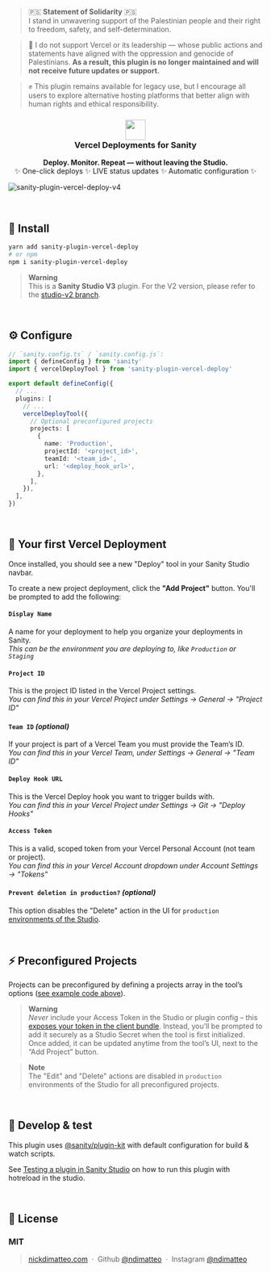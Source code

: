 > 🇵🇸 **Statement of Solidarity** 🇵🇸<br /> I stand in unwavering support of the Palestinian people and their right to freedom, safety, and self-determination.

> 🚫 I do not support Vercel or its leadership — whose public actions and statements have aligned with the oppression and genocide of Palestinians. **As a result, this plugin is no longer maintained and will not receive future updates or support.**

> ✊ This plugin remains available for legacy use, but I encourage all users to explore alternative hosting platforms that better align with human rights and ethical responsibility.

<h3 align="center">
  <img src="https://assets.vercel.com/image/upload/v1588805858/repositories/vercel/logo.png" height="40">
  <br />
  Vercel Deployments for Sanity
</h3>
<p align="center">
  <strong>Deploy. Monitor. Repeat — without leaving the Studio.</strong><br />
✨ One-click deploys ✨ LIVE status updates ✨ Automatic configuration ✨
</p>

![sanity-plugin-vercel-deploy-v4](https://cdn.sanity.io/images/5ngo93jw/production/51e176d24e118b356a6f628658f9b23cdb5fe382-3318x2072.png)

<br />

## 🔌 Install

```sh
yarn add sanity-plugin-vercel-deploy
# or npm
npm i sanity-plugin-vercel-deploy
```

> **Warning** <br />This is a **Sanity Studio V3** plugin. For the V2 version, please refer to the [studio-v2 branch](https://github.com/ndimatteo/sanity-plugin-vercel-deploy/tree/studio-v2).

<br />

## ⚙️ Configure

```ts
// `sanity.config.ts` / `sanity.config.js`:
import { defineConfig } from 'sanity'
import { vercelDeployTool } from 'sanity-plugin-vercel-deploy'

export default defineConfig({
  // ...
  plugins: [
    // ...
    vercelDeployTool({
      // Optional preconfigured projects
      projects: [
        {
          name: 'Production',
          projectId: '<project_id>',
          teamId: '<team_id>',
          url: '<deploy_hook_url>',
        },
      ],
    }),
  ],
})
```

<br />

## 🚀 Your first Vercel Deployment

Once installed, you should see a new "Deploy" tool in your Sanity Studio navbar.

To create a new project deployment, click the **"Add Project"** button. You'll be prompted to add the following:

#### `Display Name`

A name for your deployment to help you organize your deployments in Sanity. <br />
_This can be the environment you are deploying to, like `Production` or `Staging`_

#### `Project ID`

This is the project ID listed in the Vercel Project settings. <br />
_You can find this in your Vercel Project under Settings → General → "Project ID"_

#### `Team ID` _(optional)_

If your project is part of a Vercel Team you must provide the Team’s ID. <br />
_You can find this in your Vercel Team, under Settings → General → "Team ID"_

#### `Deploy Hook URL`

This is the Vercel Deploy hook you want to trigger builds with. <br />
_You can find this in your Vercel Project under Settings → Git → "Deploy Hooks"_

#### `Access Token`

This is a valid, scoped token from your Vercel Personal Account (not team or project). <br />
_You can find this in your Vercel Account dropdown under Account Settings → "Tokens"_

#### `Prevent deletion in production?` _(optional)_

This option disables the "Delete" action in the UI for `production` [environments of the Studio](https://www.sanity.io/docs/environment-variables#7f90f065848c).

<br />

## ⚡️ Preconfigured Projects

Projects can be preconfigured by defining a projects array in the tool’s options ([see example code above](#%EF%B8%8F-configure)).

> **Warning** <br />_Never_ include your Access Token in the Studio or plugin config – this [exposes your token in the client bundle](https://www.sanity.io/docs/environment-variables#c22c023216f9). Instead, you’ll be prompted to add it securely as a Studio Secret when the tool is first initialized. Once added, it can be updated anytime from the tool’s UI, next to the “Add Project” button.

> **Note** <br />The "Edit" and "Delete" actions are disabled in `production` environments of the Studio for all preconfigured projects.

<br />

## 🧪 Develop & test

This plugin uses [@sanity/plugin-kit](https://github.com/sanity-io/plugin-kit)
with default configuration for build & watch scripts.

See [Testing a plugin in Sanity Studio](https://github.com/sanity-io/plugin-kit#testing-a-plugin-in-sanity-studio)
on how to run this plugin with hotreload in the studio.

<br />

## 🤝 License

### MIT

> [nickdimatteo.com](https://nickdimatteo.com) &nbsp;&middot;&nbsp;
> Github [@ndimatteo](https://github.com/ndimatteo) &nbsp;&middot;&nbsp;
> Instagram [@ndimatteo](https://instagram.com/ndimatteo)
